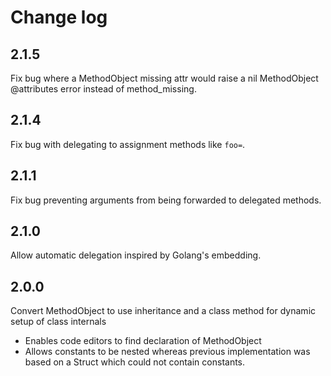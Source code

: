 # Change log

## 2.1.5
Fix bug where a MethodObject missing attr would raise a nil MethodObject @attributes error instead of method_missing.

## 2.1.4
Fix bug with delegating to assignment methods like `foo=`.

## 2.1.1
Fix bug preventing arguments from being forwarded to delegated methods.

## 2.1.0
Allow automatic delegation inspired by Golang's embedding.

## 2.0.0
Convert MethodObject to use inheritance and a class method for dynamic setup of class internals
  - Enables code editors to find declaration of MethodObject
  - Allows constants to be nested whereas previous implementation was based on a Struct which could not contain constants.
